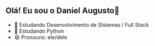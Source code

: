## Olá! Eu sou o Daniel Augusto👋

- 🔭 Estudando Desenvolvimento de SIstemas / Full Stack
- 🌱 Estudando Python
- 😄 Pronouns: ele/dele


